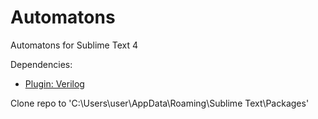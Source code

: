 # Automatons
Automatons for Sublime Text 4

Dependencies:
 - [Plugin: Verilog](https://packagecontrol.io/packages/Verilog)


Clone repo to 'C:\Users\user\AppData\Roaming\Sublime Text\Packages'



